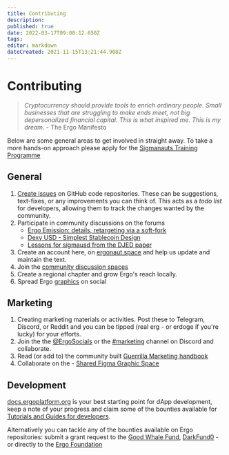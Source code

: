```yaml
---
title: Contributing
description: 
published: true
date: 2022-03-17T09:08:12.650Z
tags: 
editor: markdown
dateCreated: 2021-11-15T13:21:44.908Z
---
```


# Contributing
> *Cryptocurrency should provide tools to enrich ordinary people. Small businesses that are struggling to make ends meet, not big depersonalized financial capital. This is what inspired me. This is my dream.* - The Ergo Manifesto


Below are some general areas to get involved in straight away. To take a more hands-on approach please apply for the [Sigmanauts Training Programme](https://q9fwzopidh8.typeform.com/to/RdWAB3MS?typeform-source=ergonaut.space)

## General


1. [Create issues](https://docs.github.com/en/issues/tracking-your-work-with-issues/creating-an-issue) on GitHub code repositories. These can be suggestions, text-fixes, or any improvements you can think of. This acts as a *todo list* for developers, allowing them to track the changes wanted by the community. 
2. Participate in community discussions on the forums
	-	[Ergo Emission: details, retargeting via a soft-fork](https://www.ergoforum.org/t/ergo-emission-details-retargeting-via-a-soft-fork/2778/21)
	- [Dexy USD - Simplest Stablecoin Design](https://www.ergoforum.org/t/dexy-usd-simplest-stablecoin-design/1430)
	- [Lessons for sigmausd from the DJED paper](https://www.ergoforum.org/t/lessons-for-sigmausd-from-the-djed-paper/2345)
3. Create an account here, on [ergonaut.space](https://ergonaut.space/register) and help us update and maintain the text.
4. Join the [community discussion spaces](https://github.com/glasgowm148/awesome-ergo/blob/master/pages/community.md)
5. Create a regional chapter and grow Ergo's reach locally.
6. Spread Ergo [graphics](https://photos.app.goo.gl/HUMnfRjyFDyHSPhHA) on social

## Marketing

1. Creating marketing materials or activities. Post these to Telegram, Discord, or Reddit and you can be tipped (real erg - or erdoge if you're lucky) for your efforts. 
2. Join the the [@ErgoSocials](https://t.me/ErgoSocials) or the [#marketing](https://discord.gg/TBFXMzha7X) channel on Discord and collaborate. 
3. Read (or add to) the community built [Guerrilla Marketing handbook](https://ergonaut.space/en/Guides/Guerrilla-Marketing)
4. Collaborate on the - [Shared Figma Graphic Space](https://www.figma.com/file/pd92vgB3xNFThaacIKodYs/Guide-ID?node-id=1%3A756)


## Development

[docs.ergoplatform.org](http://docs.ergoplatform.org/) is your best starting point for dApp development, keep a note of your progress and claim some of the bounties available for [Tutorials and Guides for developers](https://github.com/ergoplatform/grow-ergo/issues/15). 

Alternatively you can tackle any of the bounties available on Ergo repositories: submit a grant request to the [Good Whale Fund](https://github.com/ergoplatform/grow-ergo/issues/13), [DarkFund0](https://github.com/ergoplatform/grow-ergo/issues/1) - or directly to the [Ergo Foundation](mailto:team@ergoplatform.org)



